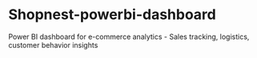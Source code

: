 # Shopnest-powerbi-dashboard
Power BI dashboard for e-commerce analytics - Sales tracking, logistics, customer behavior insights
